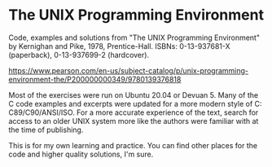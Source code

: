 # The UNIX Programming Environment

Code, examples and solutions from "The UNIX Programming Environment" by Kernighan and Pike, 1978, Prentice-Hall. ISBNs: 0-13-937681-X (paperback), 0-13-937699-2 (hardcover). 

https://www.pearson.com/en-us/subject-catalog/p/unix-programming-environment-the/P200000000349/9780139376818

Most of the exercises were run on Ubuntu 20.04 or Devuan 5. Many of the C code examples and excerpts were updated for a more modern style of C: C89/C90/ANSI/ISO. For a more accurate experience of the text, search for access to an older UNIX system more like the authors were familiar with at the time of publishing.

This is for my own learning and practice. You can find other places for the code and higher quality solutions, I'm sure.
